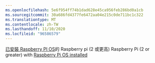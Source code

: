 ```yaml
---
ms.openlocfilehash: 5e6f954ff74b1dad628e45ca956feb286bd0a1cb
ms.sourcegitcommit: 30a686fd4377fe6472aa04e215c0de711bc1c322
ms.translationtype: MT
ms.contentlocale: zh-TW
ms.lasthandoff: 11/10/2020
ms.locfileid: "96586579"
---
```

 <span data-ttu-id="ee9d2-101">[已安裝 Raspberry PI OS](https://www.raspberrypi.org/documentation/installation/installing-images/README.md)的 Raspberry pi (2 或更高) <span class="docon docon-navigate-external x-hidden-focus"></span></span><span class="sxs-lookup"><span data-stu-id="ee9d2-101">Raspberry Pi (2 or greater) with [Raspberry Pi OS installed](https://www.raspberrypi.org/documentation/installation/installing-images/README.md) <span class="docon docon-navigate-external x-hidden-focus"></span></span></span>
